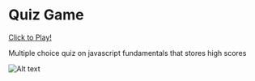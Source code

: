 # Quiz Game

 <a href=https://aimeemillard.github.io/quiz-game/.>Click to Play!</a>

Multiple choice quiz on javascript fundamentals that stores high scores


![Alt text](http://full/path/to/img.jpg "Optional title")
